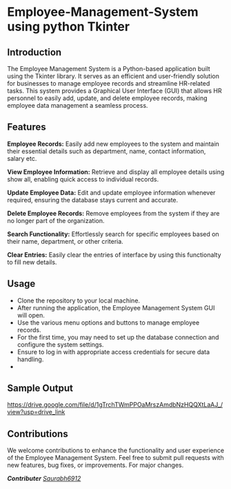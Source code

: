# Employee-Management-System using python Tkinter

## Introduction
The Employee Management System is a Python-based application built using the Tkinter library. 
It serves as an efficient and user-friendly solution for businesses to manage employee records and streamline HR-related tasks. 
This system provides a Graphical User Interface (GUI) that allows HR personnel to easily add, update, and delete employee records, 
making employee data management a seamless process.

## Features
**Employee Records:** Easily add new employees to the system and maintain their essential details such as department, name, contact information, salary etc.

**View Employee Information:** Retrieve and display all employee details using show all, enabling quick access to individual records.

**Update Employee Data:** Edit and update employee information whenever required, ensuring the database stays current and accurate.

**Delete Employee Records:** Remove employees from the system if they are no longer part of the organization.

**Search Functionality:** Effortlessly search for specific employees based on their name, department, or other criteria.

**Clear Entries:** Easily clear the entries of interface by using this functionalty to fill new details.

## Usage
* Clone the repository to your local machine.
* After running the application, the Employee Management System GUI will open.
* Use the various menu options and buttons to manage employee records.
* For the first time, you may need to set up the database connection and configure the system settings.
* Ensure to log in with appropriate access credentials for secure data handling.
* 
## Sample Output
https://drive.google.com/file/d/1gTrchTWmPPOaMrszAmdbNzHQQXtLaAJ_/view?usp=drive_link
## Contributions
We welcome contributions to enhance the functionality and user experience of the Employee Management System. Feel free to submit pull requests with new features,
bug fixes, or improvements. For major changes.

***Contributer** [Saurabh6912](https://github.com/Saurabh6912)*
